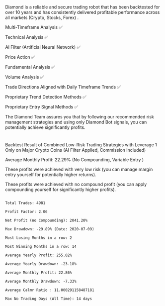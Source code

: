 #
Diamond is a reliable and secure trading robot that has been backtested for over 10 years and has consistently delivered profitable performance across all markets (Crypto, Stocks, Forex) .




Multi-Timeframe Analysis ✅

Technical Analysis ✅

AI Filter (Artificial Neural Network) ✅

Price Action ✅

Fundamental Analysis ✅

Volume Analysis ✅

Trade Directions Aligned with Daily Timeframe Trends ✅

Proprietary Trend Detection Methods ✅

Proprietary Entry Signal Methods ✅



The Diamond Team assures you that by following our recommended risk management strategies and using only Diamond Bot signals, you can potentially achieve significantly profits.

#

Backtest Result of Combined Low-Risk Trading Strategies with Leverage 1 Only on Major Crypto Coins (AI Filter Applied, Commission Included)

Average Monthly Profit: 22.29% (No Compounding, Variable Entry )

These profits were achieved with very low risk (you can manage margin entry yourself for potentially higher returns).  

These profits were achieved with no compound profit (you can apply compounding yourself for significantly higher  profits).

~~~Performance Summary:

Total Trades: 4981

Profit Factor: 2.06

Net Profit (no Compounding): 2041.20%

Max Drawdown: -29.89% (Date: 2020-07-09)

Most Losing Months in a row: 2

Most Winning Months in a row: 14

Average Yearly Profit: 255.02%

Average Yearly Drawdown: -23.18%

Average Monthly Profit: 22.86%

Average Monthly Drawdown: -7.33%

Average Calmr Ratio : 11.000291158487181

Max No Trading Days (All Time): 14 days
